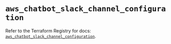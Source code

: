 # `aws_chatbot_slack_channel_configuration`

Refer to the Terraform Registry for docs: [`aws_chatbot_slack_channel_configuration`](https://registry.terraform.io/providers/hashicorp/aws/5.86.1/docs/resources/chatbot_slack_channel_configuration).
